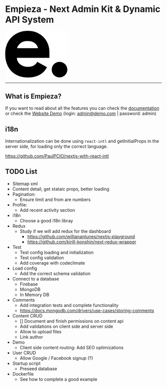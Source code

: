 # Empieza - Next Admin Kit & Dynamic API System

<img src="./public/static/logos/logo.svg" width="200px" />

------

## What is Empieza? 

If you want to read about all the features you can check the [documentation](./static-pages/p/documentation.md) or check the [Website Demo](https://empieza-next.now.sh/) (login: admin@demo.com | password: admin)

## i18n

Internationalization can be done using `react-intl` and getInitialProps in the server side, for loading only the correct language.

https://github.com/PaulPCIO/nextjs-with-react-intl


## TODO List
- Sitemap xml
- Content detail, get stataic props, better loading
- Pagination:
  - Ensure limit and from are numbers
- Profile: 
  - Add recent activity section
- i18n
  - Choose a good i18n libray
- Redux
  - Study if we will add redux for the dashboard 
    - https://github.com/willianantunes/nextjs-playground
    - https://github.com/kirill-konshin/next-redux-wrapper
- Test
  - Test config loading and initialization
  - Test config validation
  - Add coverage with codeclimate
- Load config
  - Add the correct schema validation
- Connect to a database
  - Firebase
  - MongoDB
  - In Memory DB
- Comments
  - Add integration tests and complete functionality
  - https://docs.mongodb.com/drivers/use-cases/storing-comments
- Content CRUD
  - [] Document and finish permissions on content api
  - Add validations on client side and server side
  - Allow to upload files
  - Link author
- Demo
  - Client side content routing: Add SEO optimizations
- User CRUD
  - Allow Google / Facebook signup (?)
- Startup script
  - Preseed database 
- Dockerfile
  - See how to complete a good example